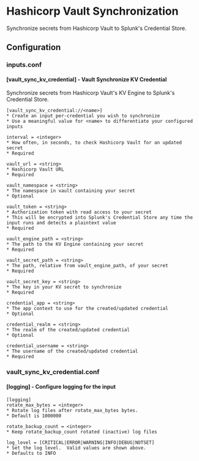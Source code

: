 # Hashicorp Vault Synchronization

Synchronize secrets from Hashicorp Vault to Splunk's Credential Store.

## Configuration

### inputs.conf

#### [vault_sync_kv_credential] - Vault Synchronize KV Credential

Synchronize secrets from Hashicorp Vault's KV Engine to Splunk's Credential Store.

    [vault_sync_kv_credential://<name>]
    * Create an input per-credential you wish to synchronize
    * Use a meaningful value for <name> to differentiate your configured inputs
    
    interval = <integer>
    * How often, in seconds, to check Hashicorp Vault for an updated secret
    * Required
    
    vault_url = <string>
    * Hashicorp Vault URL
    * Required
    
    vault_namespace = <string>
    * The namespace in vault containing your secret
    * Optional
    
    vault_token = <string>
    * Authorization token with read access to your secret
    * This will be encrypted into Splunk's Credential Store any time the input runs and detects a plaintext value
    * Required
    
    vault_engine_path = <string>
    * The path to the KV Engine containing your secret
    * Required

    vault_secret_path = <string>
    * The path, relative from vault_engine_path, of your secret
    * Required
    
    vault_secret_key = <string>
    * The key in your KV secret to synchronize
    * Required
    
    credential_app = <string>
    * The app context to use for the created/updated credential
    * Optional
    
    credential_realm = <string>
    * The realm of the created/updated credential
    * Optional
    
    credential_username = <string>
    * The username of the created/updated credential
    * Required
    
 ### vault_sync_kv_credential.conf
 
 #### [logging] - Configure logging for the input
 
    [logging]
    rotate_max_bytes = <integer>
    * Rotate log files after rotate_max_bytes bytes.
    * Default is 1000000

    rotate_backup_count = <integer>
    * Keep rotate_backup_count rotated (inactive) log files

    log_level = [CRITICAL|ERROR|WARNING|INFO|DEBUG|NOTSET]
    * Set the log level.  Valid values are shown above.
    * Defaults to INFO
